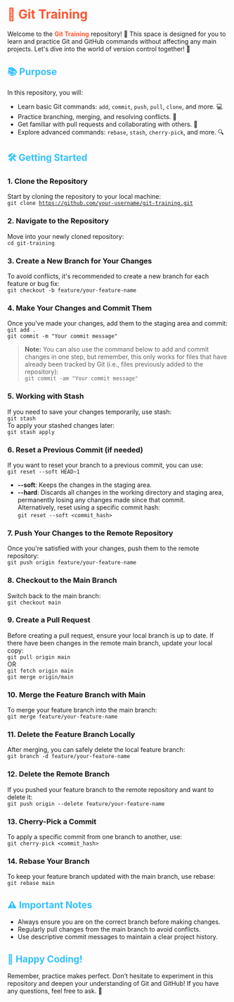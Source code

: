 # <span style="color: #FF5733;">🚀 Git Training</span>

Welcome to the <strong><span style="color: #FF5733;">Git Training</span></strong> repository! 🎉 This space is designed for you to learn and practice Git and GitHub commands without affecting any main projects. Let's dive into the world of version control together! 🌟

## <span style="color: #33C1FF;">📚 Purpose</span>

In this repository, you will:

- Learn basic Git commands: <code>add</code>, <code>commit</code>, <code>push</code>, <code>pull</code>, <code>clone</code>, and more. 💻
- Practice branching, merging, and resolving conflicts. 🔀
- Get familiar with pull requests and collaborating with others. 🤝
- Explore advanced commands: <code>rebase</code>, <code>stash</code>, <code>cherry-pick</code>, and more. 🔍

## <span style="color: #33C1FF;">🛠️ Getting Started</span>

### 1. Clone the Repository
Start by cloning the repository to your local machine:  
<code>git clone https://github.com/your-username/git-training.git</code>

### 2. Navigate to the Repository
Move into your newly cloned repository:  
<code>cd git-training</code>

### 3. Create a New Branch for Your Changes
To avoid conflicts, it's recommended to create a new branch for each feature or bug fix:  
<code>git checkout -b feature/your-feature-name</code>

### 4. Make Your Changes and Commit Them
Once you've made your changes, add them to the staging area and commit:  
<code>git add .</code>  
<code>git commit -m "Your commit message"</code>

> <strong>Note:</strong> You can also use the command below to add and commit changes in one step, but remember, this only works for files that have already been tracked by Git (i.e., files previously added to the repository):  
<code>git commit -am "Your commit message"</code>

### 5. Working with Stash
If you need to save your changes temporarily, use stash:  
<code>git stash</code>  
To apply your stashed changes later:  
<code>git stash apply</code>

### 6. Reset a Previous Commit (if needed)
If you want to reset your branch to a previous commit, you can use:  
<code>git reset --soft HEAD~1</code>

- <strong>--soft</strong>: Keeps the changes in the staging area.  
- <strong>--hard</strong>: Discards all changes in the working directory and staging area, permanently losing any changes made since that commit.  
Alternatively, reset using a specific commit hash:  
<code>git reset --soft &lt;commit_hash&gt;</code>

### 7. Push Your Changes to the Remote Repository
Once you're satisfied with your changes, push them to the remote repository:  
<code>git push origin feature/your-feature-name</code>

### 8. Checkout to the Main Branch
Switch back to the main branch:  
<code>git checkout main</code>

### 9. Create a Pull Request
Before creating a pull request, ensure your local branch is up to date. If there have been changes in the remote main branch, update your local copy:  
<code>git pull origin main</code>  
OR  
<code>git fetch origin main</code>  
<code>git merge origin/main</code>

### 10. Merge the Feature Branch with Main
To merge your feature branch into the main branch:  
<code>git merge feature/your-feature-name</code>

### 11. Delete the Feature Branch Locally
After merging, you can safely delete the local feature branch:  
<code>git branch -d feature/your-feature-name</code>

### 12. Delete the Remote Branch
If you pushed your feature branch to the remote repository and want to delete it:  
<code>git push origin --delete feature/your-feature-name</code>

### 13. Cherry-Pick a Commit
To apply a specific commit from one branch to another, use:  
<code>git cherry-pick &lt;commit_hash&gt;</code>

### 14. Rebase Your Branch
To keep your feature branch updated with the main branch, use rebase:  
<code>git rebase main</code>

## <span style="color: #33C1FF;">⚠️ Important Notes</span>

- Always ensure you are on the correct branch before making changes.
- Regularly pull changes from the main branch to avoid conflicts.
- Use descriptive commit messages to maintain a clear project history.

## <span style="color: #33C1FF;">🎉 Happy Coding!</span>
Remember, practice makes perfect. Don’t hesitate to experiment in this repository and deepen your understanding of Git and GitHub! If you have any questions, feel free to ask. 🤗
